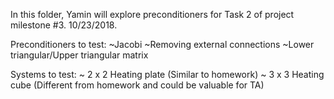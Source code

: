 In this folder, Yamin will explore preconditioners for Task 2 of project milestone #3.  10/23/2018.  

Preconditioners to test:
~Jacobi 
~Removing external connections
~Lower triangular/Upper triangular matrix

Systems to test:
~ 2 x 2 Heating plate (Similar to homework)
~ 3 x 3 Heating cube (Different from homework and could be valuable for TA)
